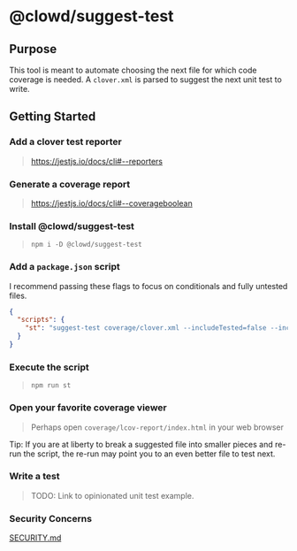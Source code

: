 # @clowd/suggest-test

## Purpose

This tool is meant to automate choosing the next file for which code coverage is needed. A `clover.xml` is parsed to suggest the next unit test to write.

## Getting Started

### Add a clover test reporter

> https://jestjs.io/docs/cli#--reporters

### Generate a coverage report

> https://jestjs.io/docs/cli#--coverageboolean

### Install @clowd/suggest-test

> `npm i -D @clowd/suggest-test`

### Add a `package.json` script

I recommend passing these flags to focus on conditionals and fully untested files.

```json
{
  "scripts": {
    "st": "suggest-test coverage/clover.xml --includeTested=false --includeStatements=false"
  }
}
```

### Execute the script

> `npm run st`

### Open your favorite coverage viewer

> Perhaps open `coverage/lcov-report/index.html` in your web browser

Tip: If you are at liberty to break a suggested file into smaller pieces and re-run the script, the re-run may point you to an even better file to test next.

### Write a test

> TODO: Link to opinionated unit test example.

### Security Concerns

[SECURITY.md](docs/SECURITY.md)
